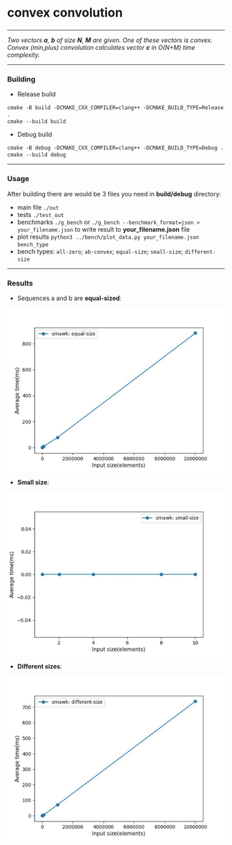 # convex convolution
### 
***

_Two vectors **a**, **b** of size **N**, **M** are given. One of these vectors is convex._
_Convex (min,plus) convolution calculates vector **c** in  O(N+M)  time complexity._ 

***
### Building

- Release build
```
cmake -B build -DCMAKE_CXX_COMPILER=clang++ -DCMAKE_BUILD_TYPE=Release .
cmake --build build
```
- Debug build
```
cmake -B debug -DCMAKE_CXX_COMPILER=clang++ -DCMAKE_BUILD_TYPE=Debug .
cmake --build debug
```
***
### Usage  
After building there are would be 3 files you need in **build/debug** directory:
- main file ```./out```
- tests ```./test_out```
- benchmarks ```./g_bench``` or ```./g_bench --benchmark_format=json > your_filename.json``` to write result to **your_filename.json** file
- plot results ```python3 ../bench/plot_data.py your_filename.json bench_type``` 
- bench types: ```all-zero```; ```ab-convex```; ```equal-size```; ```small-size```; ```different-size```
***
### Results
- Sequences a and b are **equal-sized**:
  
![plot](./scripts/pics/equal-size.jpg)

- **Small size**:
  
![plot](./scripts/pics/small-size.jpg)

- **Different sizes**:
  
![plot](./scripts/pics/different-size.jpg)
